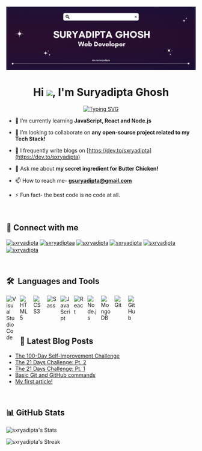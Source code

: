<p align="center"><img src="./sxryadipta-github-header.png" alt="sxryadipta-github-header"></p>

<h1 align="center"> Hi <a href="https://www.gautamkrishnar.com/"><img src="https://media.giphy.com/media/hvRJCLFzcasrR4ia7z/giphy.gif" width="5%"></a>, I'm Suryadipta Ghosh</h1>
<div align="center"><a href="https://git.io/typing-svg"><img src="https://readme-typing-svg.demolab.com?font=Fira+Code&pause=1000&color=F7F7F7&center=true&width=435&lines=Grinding+to+be+a+Flashy+Programmer!" alt="Typing SVG" /></a></div>


- 🌱 I’m currently learning **JavaScript, React and Node.js**

- 👯 I’m looking to collaborate on **any open-source project related to my Tech Stack!**

- 📝 I frequently write blogs on [https://dev.to/sxryadipta](https://dev.to/sxryadipta)

- 💬 Ask me about **my secret ingredient for  Butter Chicken!**

- 📫 How to reach me- **gsuryadipta@gmail.com**

- ⚡ Fun fact- the best code is no code at all.

<br />


## 🔗 Connect with me
<p align="left">
<a href="https://dev.to/sxryadipta" target="blank"><img align="center" src="https://raw.githubusercontent.com/rahuldkjain/github-profile-readme-generator/master/src/images/icons/Social/devto.svg" alt="sxryadipta" height="30" width="40" /></a>
<a href="https://twitter.com/sxryadiptaa" target="blank"><img align="center" src="https://raw.githubusercontent.com/rahuldkjain/github-profile-readme-generator/master/src/images/icons/Social/twitter.svg" alt="sxryadiptaa" height="30" width="40" /></a>
<a href="https://linkedin.com/in/sxryadipta" target="blank"><img align="center" src="https://raw.githubusercontent.com/rahuldkjain/github-profile-readme-generator/master/src/images/icons/Social/linked-in-alt.svg" alt="sxryadipta" height="30" width="40" /></a>
<a href="https://codesandbox.com/sxryadipta" target="blank"><img align="center" src="https://raw.githubusercontent.com/rahuldkjain/github-profile-readme-generator/master/src/images/icons/Social/codesandbox.svg" alt="sxryadipta" height="30" width="40" /></a>
<a href="https://medium.com/@sxryadipta" target="blank"><img align="center" src="https://raw.githubusercontent.com/rahuldkjain/github-profile-readme-generator/master/src/images/icons/Social/medium.svg" alt="sxryadipta" height="30" width="40" /></a>
<a href="https://www.leetcode.com/sxryadipta" target="blank"><img align="center" src="https://raw.githubusercontent.com/rahuldkjain/github-profile-readme-generator/master/src/images/icons/Social/leet-code.svg" alt="sxryadipta" height="30" width="40" /></a>
</p>

<br />

## 🛠️ &nbsp;Languages and Tools
<p align="left"> 
<img align="left" alt="Visual Studio Code" width="26px" src="https://cdn.jsdelivr.net/gh/devicons/devicon/icons/vscode/vscode-original.svg" style="padding-right:10px;" />
<img align="left" alt="HTML5" width="26px" src="https://cdn.jsdelivr.net/gh/devicons/devicon/icons/html5/html5-original.svg" style="padding-right:10px;" />
<img align="left" alt="CSS3" width="26px" src="https://cdn.jsdelivr.net/gh/devicons/devicon/icons/css3/css3-original.svg" style="padding-right:10px;" />
<img align="left" alt="Sass" width="26px" src="https://cdn.jsdelivr.net/gh/devicons/devicon/icons/sass/sass-original.svg" style="padding-right:10px;" />
<img align="left" alt="JavaScript" width="26px" src="https://cdn.jsdelivr.net/gh/devicons/devicon/icons/javascript/javascript-original.svg" style="padding-right:10px;" />
<img align="left" alt="React" width="26px" src="https://cdn.jsdelivr.net/gh/devicons/devicon/icons/react/react-original.svg" style="padding-right:10px;" />
<img align="left" alt="Node.js" width="26px" src="https://cdn.jsdelivr.net/gh/devicons/devicon/icons/nodejs/nodejs-original.svg" style="padding-right:10px;" />
<img align="left" alt="MongoDB" width="26px" src="https://cdn.jsdelivr.net/gh/devicons/devicon/icons/mongodb/mongodb-original.svg" style="padding-right:10px;" />
<img align="left" alt="Git" width="26px" src="https://cdn.jsdelivr.net/gh/devicons/devicon/icons/git/git-original.svg" style="padding-right:10px;" />
<img align="left" alt="GitHub" width="26px" src="https://user-images.githubusercontent.com/3369400/139447912-e0f43f33-6d9f-45f8-be46-2df5bbc91289.png" style="padding-right:10px;" />

</p><br />

&nbsp;

<br />

## 📕 Latest Blog Posts
<!-- BLOG-POST-LIST:START -->
- [The 100-Day Self-Improvement Challenge](https://dev.to/sxryadipta/the-100-day-self-improvement-challenge-5d24)
- [The 21 Days Challenge: Pt. 2](https://dev.to/sxryadipta/the-21-days-challenge-pt-2-5f50)
- [The 21 Days Challenge: Pt. 1](https://dev.to/sxryadipta/the-21-days-challenge-pt-1-3cnk)
- [Basic Git and GitHub commands](https://dev.to/sxryadipta/basic-git-and-github-commands-9jk)
- [My first article!](https://dev.to/sxryadipta/my-first-article-401j)
<!-- BLOG-POST-LIST:END -->

<br />

## 📊 GitHub Stats

![sxryadipta's Stats](https://github-readme-stats.vercel.app/api?username=sxryadipta&theme=vision-friendly-dark&show_icons=true&hide_border=false&count_private=true)

![sxryadipta's Streak](https://github-readme-streak-stats.herokuapp.com/?user=sxryadipta&theme=highcontrast&hide_border=false)
 
</div>



###
